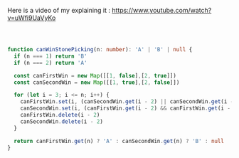 Here is a video of my explaining it : https://www.youtube.com/watch?v=uWfi9UaVyKo



```typescript



function canWinStonePicking(n: number): 'A' | 'B' | null {
  if (n === 1) return 'B'
  if (n === 2) return 'A'

  const canFirstWin = new Map([[1, false],[2, true]])
  const canSecondWin = new Map([[1, true],[2, false]])

  for (let i = 3; i <= n; i++) {
    canFirstWin.set(i, (canSecondWin.get(i - 2) || canSecondWin.get(i - 1))!);
    canSecondWin.set(i, (canFirstWin.get(i - 2) && canFirstWin.get(i - 1))!);
    canFirstWin.delete(i - 2)
    canSecondWin.delete(i - 2)
  }

  return canFirstWin.get(n) ? 'A' : canSecondWin.get(n) ? 'B' : null
}

```
